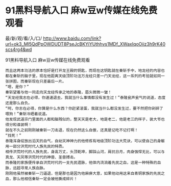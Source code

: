 # 91黑料导航入口 麻w豆w传媒在线免费观看

最/新/观/看/入/口/ http://www.baidu.com/link?url=ok3_Ml5QdPpOWDUDT8PseJcBKYiYUthhvs1MDf_XWaxIqoOiiz3h9rK40scs4rg4&wd

91黑料导航入口 麻w豆w传媒在线免费观看

    而且这两本功法的原本恰好是打开龙王殿的钥匙，而现在这钥匙就在秦斩手中，地龙经的内容也都在秦斩的脑子里，现在他距离天级顶阶功法万龙经只差一门天龙经，这一系列的考验就如同一张拼图，而秦斩现在只差最后一片。
    “嗯，是你？”
    秦斩望着与他一同走向天龙经传承之地的泰隆，眉头微微一皱！
    “天龙经我志在必得，你速速退去，我就当什么事情都没有发生过！”泰隆瓮声瓮气的说道，态度还是那么自负。
    “呵，你志在必得，你算是什么东西？你赶紧滚蛋，我就当什么都没发生过，要不然把你剁碎了喂狗！”秦斩冷晒着说道。
    他发现武道宗门里面的人都和脑残似的，整天天是老大，地是老二，他是老三的样子，装大爷也得分和谁装啊！
    就在不久之前刚刚被秦斩一刀击退，现在仍然这么自傲，还真是记吃不记打啊！
    “找死！”
    泰隆浑身绽放出滔天的血气，自幼天神神力的他修炼有地级顶阶功法大荒诀，可以使自己的身躯用一部分洪荒时代人族先民的特质。
    相传洪荒时代的人族先民，身高万丈，头顶乾坤，脚踩山河，肩抗日月，肉身强悍无比，可以与真龙、天凤等洪荒时代的神兽、圣兽搏击。
    而泰隆的家族便传承自洪荒时代的一支先民遗脉，他体内流淌着先民之血，这是一种特殊的血脉，远超寻常人族血脉。
    刚刚他虽然被秦斩一刀逼退，但是那也是因为他麻痹大意，如果他动用这来自青铜家族的先民之血，那么他相信秦斩一定会被他撕成碎片！
